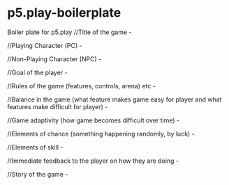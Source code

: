 # p5.play-boilerplate
Boiler plate for p5.play
//Title of the game - 


//Playing Character (PC) - 


//Non-Playing Character (NPC) - 


//Goal of the player -


//Rules of the game (features, controls, arena) etc - 


//Balance in the game (what feature makes game easy for player and what features make difficult for player) - 


//Game adaptivity (how game becomes difficult over time) - 


//Elements of chance (something happening randomly, by luck) -


//Elements of skill -


//Immediate feedback to the player on how they are doing -

 
//Story of the game - 


